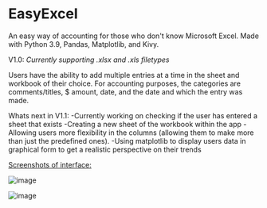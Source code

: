 # EasyExcel
An easy way of accounting for those who don't know Microsoft Excel. Made with Python 3.9, Pandas, Matplotlib, and Kivy. 

V1.0: 
*Currently supporting .xlsx and .xls filetypes*

Users have the ability to add multiple entries at a time in the sheet and workbook of their choice. For accounting purposes, the categories are comments/titles, $ amount, date, and the date and which the entry was made.

Whats next in V1.1: 
  -Currently working on checking if the user has entered a sheet that exists
  -Creating a new sheet of the workbook within the app
  -Allowing users more flexibility in the columns (allowing them to make more than just the predefined ones). 
  -Using matplotlib to display users data in graphical form to get a realistic perspective on their trends

<ins>Screenshots of interface:</ins>

![image](https://user-images.githubusercontent.com/87585163/133200240-9fbb937a-2ea6-4813-bf7e-a000f6685232.png)

![image](https://user-images.githubusercontent.com/87585163/133200343-2f794a1c-3866-44fe-b5bf-aae72391b26e.png)





